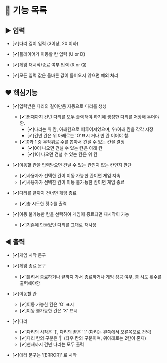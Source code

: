 # :memo: 기능 목록

## :arrow_forward: 입력

- [✔]다리 길이 입력 (3이상, 20 이하)

- [✔]플레이어가 이동할 칸 입력 (U or D)

- [✔]게임 재시작/종료 여부 입력 (R or Q)

- [✔]모든 입력 값은 올바른 값이 들어오지 않으면 예외 처리

## ❤ 핵심기능

- [✔]입력받은 다리의 길이만큼 자동으로 다리를 생성

  - [✔]현재까지 건넌 다리를 모두 출력해야 하기에 생성한 다리를 저장해 두어야 함.
    - [✔]다리는 위 칸, 아래칸으로 이루어져있으며, 위/아래 칸을 각각 저장
    - [✔]건넌 칸은 위 아래로는 'O'표시 거나 빈 칸 이어야 함.
  - [✔]0과 1 중 무작위로 수를 뽑아서 건널 수 있는 칸을 결정
    - [✔]0이 나오면 건널 수 있는 칸은 아래 칸
    - [✔]1이 나오면 건널 수 있는 칸은 위 칸

- [✔]이동할 칸을 입력받으면 건널 수 있는 칸인지 없는 칸인지 판단

  - [✔]사용자가 선택한 칸이 이동 가능한 칸이면 게임 지속
  - [✔]사용자가 선택한 칸이 이동 불가능한 칸이면 게임 종료

- [✔]다리를 끝까지 건너면 게임 종료

  - [✔]총 시도한 횟수를 출력

- [✔]이동 불가능한 칸을 선택하여 게임이 종료되면 재시작이 가능

  - [✔]기존에 만들었던 다리를 그대로 재사용

## :arrow_backward: 출력

- [✔]게임 시작 문구

- [✔]게임 종료 문구

  - [✔]틀려서 종료하거나 끝까지 가서 종료하거나 게임 성공 여부, 총 시도 횟수를 출력해야함

- [✔]이동할 칸

  - [✔]이동 가능한 칸은 'O' 표시
  - [✔]이동 불가능한 칸은 'X' 표시

- [✔]다리

  - [✔]다리의 시작은 '[', 다리의 끝은 ']' (다리는 왼쪽에서 오른쪽으로 건넘)
  - [✔]다리 칸의 구분은 '|' (좌우 칸의 구분이며, 위아래로는 2칸이 존재)
  - [✔]현재까지 건넌 다리는 모두 출력

- [✔]에러 문구는 '[ERROR]' 로 시작
